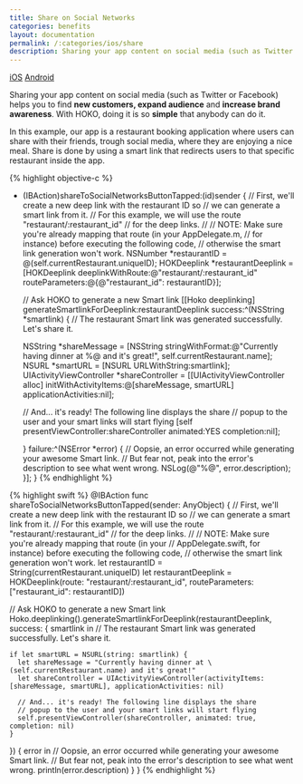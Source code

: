 ```yaml
---
title: Share on Social Networks
categories: benefits
layout: documentation
permalink: /:categories/ios/share
description: Sharing your app content on social media (such as Twitter or Facebook) helps you to find new customers, expand audience and increase brand awareness.
---
```


<a href="#" class="tab active">iOS</a>
<a href="http://support.hokolinks.com/benefits/android/share/" class="tab">Android</a>

Sharing your app content on social media (such as Twitter or Facebook) helps you to find **new customers, expand audience** and **increase brand awareness**. With HOKO, doing it is so **simple** that anybody can do it.  

In this example, our app is a restaurant booking application where users can share with their friends, trough social media, where they are enjoying a nice meal. Share is done by using a smart link that redirects users to that specific restaurant inside the app.

{% highlight objective-c %}
- (IBAction)shareToSocialNetworksButtonTapped:(id)sender {
  // First, we'll create a new deep link with the restaurant ID so
  // we can generate a smart link from it.
  // For this example, we will use the route "restaurant/:restaurant_id"
  // for the deep links.
  //
  // NOTE: Make sure you're already mapping that route (in your AppDelegate.m,
  // for instance) before executing the following code,
  // otherwise the smart link generation won't work.
  NSNumber *restaurantID = @(self.currentRestaurant.uniqueID);
  HOKDeeplink *restaurantDeeplink = [HOKDeeplink deeplinkWithRoute:@"restaurant/:restaurant_id"
                                                  routeParameters:@{@"restaurant_id": restaurantID}];

  // Ask HOKO to generate a new Smart link
  [[Hoko deeplinking] generateSmartlinkForDeeplink:restaurantDeeplink success:^(NSString *smartlink) {
    // The restaurant Smart link was generated successfully. Let's share it.

    NSString *shareMessage = [NSString stringWithFormat:@"Currently having dinner at %@ and it's great!", self.currentRestaurant.name];
    NSURL *smartURL = [NSURL URLWithString:smartlink];
    UIActivityViewController *shareController = [[UIActivityViewController alloc] initWithActivityItems:@[shareMessage, smartURL]
                                                                                  applicationActivities:nil];

    // And... it's ready! The following line displays the share
    // popup to the user and your smart links will start flying
    [self presentViewController:shareController animated:YES completion:nil];

  } failure:^(NSError *error) {
    // Oopsie, an error occurred while generating your awesome Smart link.
    // But fear not, peak into the error's description to see what went wrong.
    NSLog(@"%@", error.description);
  }];
}
{% endhighlight %}

{% highlight swift %}
@IBAction func shareToSocialNetworksButtonTapped(sender: AnyObject) {
  // First, we'll create a new deep link with the restaurant ID so
  // we can generate a smart link from it.
  // For this example, we will use the route "restaurant/:restaurant_id"
  // for the deep links.
  //
  // NOTE: Make sure you're already mapping that route (in your
  // AppDelegate.swift, for instance) before executing the following code,
  // otherwise the smart link generation won't work.
  let restaurantID = String(currentRestaurant.uniqueID)
  let restaurantDeeplink = HOKDeeplink(route: "restaurant/:restaurant_id", routeParameters: ["restaurant_id": restaurantID])

  // Ask HOKO to generate a new Smart link
  Hoko.deeplinking().generateSmartlinkForDeeplink(restaurantDeeplink, success: { smartlink in
    // The restaurant Smart link was generated successfully. Let's share it.

    if let smartURL = NSURL(string: smartlink) {
      let shareMessage = "Currently having dinner at \(self.currentRestaurant.name) and it's great!"
      let shareController = UIActivityViewController(activityItems: [shareMessage, smartURL], applicationActivities: nil)

      // And... it's ready! The following line displays the share
      // popup to the user and your smart links will start flying
      self.presentViewController(shareController, animated: true, completion: nil)  
    }

  }) { error in
    // Oopsie, an error occurred while generating your awesome Smart link.
    // But fear not, peak into the error's description to see what went wrong.
    println(error.description)
  }
}
{% endhighlight %}
